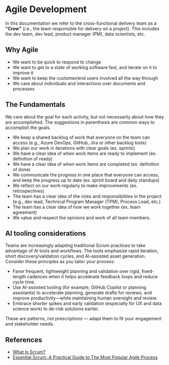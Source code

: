 # Agile Development

In this documentation we refer to the cross-functional delivery team as a **"Crew"** (i.e., the team responsible for delivery on a project). This includes the dev team, dev lead, product manager (PM), data scientists, etc.

## Why Agile

- We want to be quick to respond to change
- We want to get to a state of working software fast, and iterate on it to improve it
- We want to keep the customer/end users involved all the way through
- We care about individuals and interactions over documents and processes

## The Fundamentals

We care about the goal for each activity, but not necessarily about how they are accomplished. The suggestions in parenthesis are common ways to accomplish the goals.

- We keep a shared backlog of work that everyone on the team can access (e.g., Azure DevOps, GitHub, Jira or other backlog tools)
- We plan our work in iterations with clear goals (ex. sprints)
- We have a clear idea of when work items are ready to implement (ex. definition of ready)
- We have a clear idea of when work items are completed (ex. definition of done)
- We communicate the progress in one place that everyone can access, and keep the progress up to date (ex. sprint board and daily standups)
- We reflect on our work regularly to make improvements (ex. retrospectives)
- The team has a clear idea of the roles and responsibilities in the project (e.g., dev lead, Technical Program Manager (TPM), Process Lead, etc.)
- The team has a clear idea of how we work together (ex. team agreement)
- We value and respect the opinions and work of all team members.

## AI tooling considerations

Teams are increasingly adapting traditional Scrum practices to take advantage of AI tools and workflows. The tools emphasize rapid iteration, short discovery/validation cycles, and AI-assisted asset generation. Consider these principles as you tailor your process:

- Favor frequent, lightweight planning and validation over rigid, fixed-length cadences when it helps accelerate feedback loops and reduce cycle time.
- Use AI-assisted tooling (for example, GitHub Copilot or planning assistants) to accelerate planning, generate drafts for reviews, and improve productivity—while maintaining human oversight and review.
- Embrace shorter spikes and early validation (especially for UX and data science work) to de-risk solutions earlier.

These are patterns, not prescriptions — adapt them to fit your engagement and stakeholder needs.

## References

- [What Is Scrum?](https://www.scrum.org/resources/what-is-scrum)
- [Essential Scrum: A Practical Guide to The Most Popular Agile Process](https://www.goodreads.com/book/show/13663747-essential-scrum)
